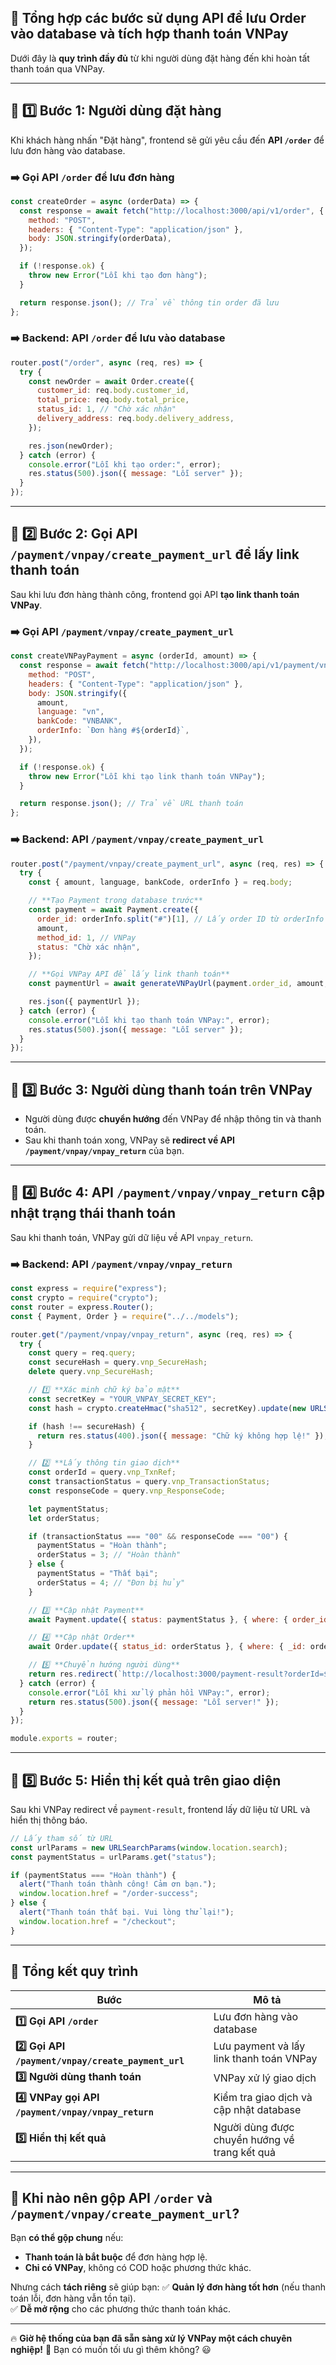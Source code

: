 ## 🚀 **Tổng hợp các bước sử dụng API để lưu Order vào database và tích hợp thanh toán VNPay**

Dưới đây là **quy trình đầy đủ** từ khi người dùng đặt hàng đến khi hoàn tất thanh toán qua VNPay.

---

## **📌 1️⃣ Bước 1: Người dùng đặt hàng**

Khi khách hàng nhấn "Đặt hàng", frontend sẽ gửi yêu cầu đến **API `/order`** để lưu đơn hàng vào database.

### **➡️ Gọi API `/order` để lưu đơn hàng**

```javascript
const createOrder = async (orderData) => {
  const response = await fetch("http://localhost:3000/api/v1/order", {
    method: "POST",
    headers: { "Content-Type": "application/json" },
    body: JSON.stringify(orderData),
  });

  if (!response.ok) {
    throw new Error("Lỗi khi tạo đơn hàng");
  }

  return response.json(); // Trả về thông tin order đã lưu
};
```

### **➡️ Backend: API `/order` để lưu vào database**

```javascript
router.post("/order", async (req, res) => {
  try {
    const newOrder = await Order.create({
      customer_id: req.body.customer_id,
      total_price: req.body.total_price,
      status_id: 1, // "Chờ xác nhận"
      delivery_address: req.body.delivery_address,
    });

    res.json(newOrder);
  } catch (error) {
    console.error("Lỗi khi tạo order:", error);
    res.status(500).json({ message: "Lỗi server" });
  }
});
```

---

## **📌 2️⃣ Bước 2: Gọi API `/payment/vnpay/create_payment_url` để lấy link thanh toán**

Sau khi lưu đơn hàng thành công, frontend gọi API **tạo link thanh toán VNPay**.

### **➡️ Gọi API `/payment/vnpay/create_payment_url`**

```javascript
const createVNPayPayment = async (orderId, amount) => {
  const response = await fetch("http://localhost:3000/api/v1/payment/vnpay/create_payment_url", {
    method: "POST",
    headers: { "Content-Type": "application/json" },
    body: JSON.stringify({
      amount,
      language: "vn",
      bankCode: "VNBANK",
      orderInfo: `Đơn hàng #${orderId}`,
    }),
  });

  if (!response.ok) {
    throw new Error("Lỗi khi tạo link thanh toán VNPay");
  }

  return response.json(); // Trả về URL thanh toán
};
```

### **➡️ Backend: API `/payment/vnpay/create_payment_url`**

```javascript
router.post("/payment/vnpay/create_payment_url", async (req, res) => {
  try {
    const { amount, language, bankCode, orderInfo } = req.body;

    // **Tạo Payment trong database trước**
    const payment = await Payment.create({
      order_id: orderInfo.split("#")[1], // Lấy order ID từ orderInfo
      amount,
      method_id: 1, // VNPay
      status: "Chờ xác nhận",
    });

    // **Gọi VNPay API để lấy link thanh toán**
    const paymentUrl = await generateVNPayUrl(payment.order_id, amount, language, bankCode);

    res.json({ paymentUrl });
  } catch (error) {
    console.error("Lỗi khi tạo thanh toán VNPay:", error);
    res.status(500).json({ message: "Lỗi server" });
  }
});
```

---

## **📌 3️⃣ Bước 3: Người dùng thanh toán trên VNPay**

- Người dùng được **chuyển hướng** đến VNPay để nhập thông tin và thanh toán.
- Sau khi thanh toán xong, VNPay sẽ **redirect về API `/payment/vnpay/vnpay_return`** của bạn.

---

## **📌 4️⃣ Bước 4: API `/payment/vnpay/vnpay_return` cập nhật trạng thái thanh toán**

Sau khi thanh toán, VNPay gửi dữ liệu về API `vnpay_return`.

### **➡️ Backend: API `/payment/vnpay/vnpay_return`**

```javascript
const express = require("express");
const crypto = require("crypto");
const router = express.Router();
const { Payment, Order } = require("../../models");

router.get("/payment/vnpay/vnpay_return", async (req, res) => {
  try {
    const query = req.query;
    const secureHash = query.vnp_SecureHash;
    delete query.vnp_SecureHash;

    // 1️⃣ **Xác minh chữ ký bảo mật**
    const secretKey = "YOUR_VNPAY_SECRET_KEY";
    const hash = crypto.createHmac("sha512", secretKey).update(new URLSearchParams(query).toString()).digest("hex");

    if (hash !== secureHash) {
      return res.status(400).json({ message: "Chữ ký không hợp lệ!" });
    }

    // 2️⃣ **Lấy thông tin giao dịch**
    const orderId = query.vnp_TxnRef;
    const transactionStatus = query.vnp_TransactionStatus;
    const responseCode = query.vnp_ResponseCode;

    let paymentStatus;
    let orderStatus;

    if (transactionStatus === "00" && responseCode === "00") {
      paymentStatus = "Hoàn thành";
      orderStatus = 3; // "Hoàn thành"
    } else {
      paymentStatus = "Thất bại";
      orderStatus = 4; // "Đơn bị hủy"
    }

    // 3️⃣ **Cập nhật Payment**
    await Payment.update({ status: paymentStatus }, { where: { order_id: orderId } });

    // 4️⃣ **Cập nhật Order**
    await Order.update({ status_id: orderStatus }, { where: { _id: orderId } });

    // 5️⃣ **Chuyển hướng người dùng**
    return res.redirect(`http://localhost:3000/payment-result?orderId=${orderId}&status=${paymentStatus}`);
  } catch (error) {
    console.error("Lỗi khi xử lý phản hồi VNPay:", error);
    return res.status(500).json({ message: "Lỗi server!" });
  }
});

module.exports = router;
```

---

## **📌 5️⃣ Bước 5: Hiển thị kết quả trên giao diện**

Sau khi VNPay redirect về `payment-result`, frontend lấy dữ liệu từ URL và hiển thị thông báo.

```javascript
// Lấy tham số từ URL
const urlParams = new URLSearchParams(window.location.search);
const paymentStatus = urlParams.get("status");

if (paymentStatus === "Hoàn thành") {
  alert("Thanh toán thành công! Cảm ơn bạn.");
  window.location.href = "/order-success";
} else {
  alert("Thanh toán thất bại. Vui lòng thử lại!");
  window.location.href = "/checkout";
}
```

---

## **🎯 Tổng kết quy trình**

| Bước                                               | Mô tả                                         |
| -------------------------------------------------- | --------------------------------------------- |
| **1️⃣ Gọi API `/order`**                            | Lưu đơn hàng vào database                     |
| **2️⃣ Gọi API `/payment/vnpay/create_payment_url`** | Lưu payment và lấy link thanh toán VNPay      |
| **3️⃣ Người dùng thanh toán**                       | VNPay xử lý giao dịch                         |
| **4️⃣ VNPay gọi API `/payment/vnpay/vnpay_return`** | Kiểm tra giao dịch và cập nhật database       |
| **5️⃣ Hiển thị kết quả**                            | Người dùng được chuyển hướng về trang kết quả |

---

## **📌 Khi nào nên gộp API `/order` và `/payment/vnpay/create_payment_url`?**

Bạn **có thể gộp chung** nếu:

- **Thanh toán là bắt buộc** để đơn hàng hợp lệ.
- **Chỉ có VNPay**, không có COD hoặc phương thức khác.

Nhưng cách **tách riêng** sẽ giúp bạn:
✅ **Quản lý đơn hàng tốt hơn** (nếu thanh toán lỗi, đơn hàng vẫn tồn tại).  
✅ **Dễ mở rộng** cho các phương thức thanh toán khác.

---

🔥 **Giờ hệ thống của bạn đã sẵn sàng xử lý VNPay một cách chuyên nghiệp!** 🚀 Bạn có muốn tối ưu gì thêm không? 😃
